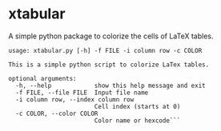 # xtabular
A simple python package to colorize the cells of LaTeX tables.

```$ python xtabular.py -h
usage: xtabular.py [-h] -f FILE -i column row -c COLOR

This is a simple python script to colorize LaTex tables.

optional arguments:
  -h, --help            show this help message and exit
  -f FILE, --file FILE  Input file name
  -i column row, --index column row
                        Cell index (starts at 0)
  -c COLOR, --color COLOR
                        Color name or hexcode```
